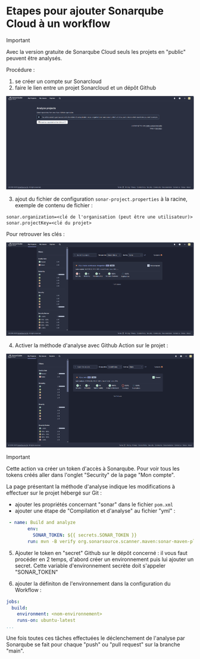 # Etapes pour ajouter Sonarqube Cloud à un workflow

> [!IMPORTANT]  
> Avec la version gratuite de Sonarqube Cloud seuls les projets en "public" peuvent être analysés.

Procédure :
1. se créer un compte sur Sonarcloud
2. faire le lien entre un projet Sonarcloud et un dépôt Github

![Création d'un projet Sonarcloud en lien avec un projet Github](./create-project-sonarqube.gif)

3. ajout du fichier de configuration `sonar-project.properties` à la racine, exemple de contenu de fichier :
```
sonar.organization=<clé de l'organisation (peut être une utilisateur)>
sonar.projectKey=<clé du projet>
```
Pour retrouver les clés :

![Récupérer les clé de projet et d'organisation sur Sonarqube Cloud](./keys-sonarqube.gif)


4. Activer la méthode d'analyse avec Github Action sur le projet :

![alt text](sonarqube-ci-method.gif)

> [!IMPORTANT]  
> Cette action va créer un token d'accès à Sonarqube. Pour voir tous les tokens créés aller dans l'onglet "Security" de la page "Mon compte".

La page présentant la méthode d'analyse indique les modifications à effectuer sur le projet hébergé sur Git :
- ajouter les propriétés concernant "sonar" dans le fichier `pom.xml`
- ajouter une étape de "Compilation et d'analyse" au fichier "yml" :
```yml
 - name: Build and analyze
        env:
          SONAR_TOKEN: ${{ secrets.SONAR_TOKEN }}
        run: mvn -B verify org.sonarsource.scanner.maven:sonar-maven-plugin:sonar -Dsonar.projectKey=<project-key>
```

5. Ajouter le token en "secret" Github sur le dépôt concerné : il vous faut procéder en 2 temps, d'abord créer un environnement puis lui ajouter un secret.
Cette variable d'environnement secrète doit s'appeler "SONAR_TOKEN"

6. ajouter la définiton de l'environnement dans la configuration du Workflow :
```yml
jobs:
  build:
    environment: <nom-environnement>
    runs-on: ubuntu-latest
...
```

Une fois toutes ces tâches effectuées le déclenchement de l'analyse par Sonarqube se fait pour chaque "push" ou "pull request" sur la branche "main".

